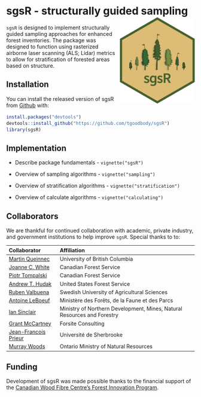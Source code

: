 
<!-- README.md is generated from README.Rmd. Please edit that file -->

# sgsR - structurally guided sampling <img src="man/figures/logo.png" align="right" width="200" />

<!-- badges: start -->
<!-- badges: end -->

`sgsR` is designed to implement structurally guided sampling approaches
for enhanced forest inventories. The package was designed to function
using rasterized airborne laser scanning (ALS; Lidar) metrics to allow
for stratification of forested areas based on structure.

## Installation

You can install the released version of sgsR from
[Github](https://github.com/tgoodbody/sgsR) with:

``` r
install.packages("devtools")
devtools::install_github("https://github.com/tgoodbody/sgsR")
library(sgsR)
```

## Implementation

-   Describe package fundamentals - `vignette("sgsR")`

-   Overview of sampling algorithms - `vignette("sampling")`

-   Overview of stratification algorithms - `vignette("stratification")`

-   Overview of calculate algorithms - `vignette("calculating")`

## Collaborators

We are thankful for continued collaboration with academic, private
industry, and government institutions to help improve `sgsR`. Special
thanks to to:

| Collaborator                                                                                                  | Affiliation                                                             |
|:--------------------------------------------------------------------------------------------------------------|:------------------------------------------------------------------------|
| [Martin Queinnec](https://www.researchgate.net/profile/Martin-Queinnec)                                       | University of British Columbia                                          |
| [Joanne C. White](https://scholar.google.ca/citations?user=bqjk4skAAAAJ&hl=en)                                | Canadian Forest Service                                                 |
| [Piotr Tompalski](https://scholar.google.ca/citations?user=RtYdz0cAAAAJ&hl=en)                                | Canadian Forest Service                                                 |
| [Andrew T. Hudak](https://scholar.google.ca/citations?hl=en&user=bdn7YVoAAAAJ)                                | United States Forest Service                                            |
| [Ruben Valbuena](https://scholar.google.com/citations?user=Nx336TQAAAAJ&hl=en)                                | Swedish University of Agricultural Sciences                             |
| [Antoine LeBoeuf](https://scholar.google.com/citations?user=wGsKOK8AAAAJ&hl=en)                               | Ministère des Forêts, de la Faune et des Parcs                          |
| [Ian Sinclair](http://www.infogo.gov.on.ca/infogo/home.html#empProfile/332620/en)                             | Ministry of Northern Development, Mines, Natural Resources and Forestry |
| [Grant McCartney](https://www.signalhire.com/profiles/grant-mccartney%27s-email/99719223)                     | Forsite Consulting                                                      |
| [Jean-Francois Prieur](https://www.researchgate.net/scientific-contributions/Jean-Francois-Prieur-2142960944) | Université de Sherbrooke                                                |
| [Murray Woods](https://www.researchgate.net/profile/Murray-Woods)                                             | Ontario Ministry of Natural Resources                                   |

## Funding

Development of sgsR was made possible thanks to the financial support of
the [Canadian Wood Fibre Centre’s Forest Innovation
Program](https://www.nrcan.gc.ca/science-and-data/funding-partnerships/funding-opportunities/forest-sector-funding-programs/forest-innovation-program/13137).
